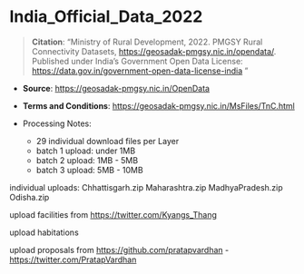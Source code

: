 # India_Official_Data_2022

> **Citation**: “Ministry of Rural Development, 2022. PMGSY Rural Connectivity Datasets, https://geosadak-pmgsy.nic.in/opendata/. Published under India’s Government Open Data License: https://data.gov.in/government-open-data-license-india ”

- **Source**: https://geosadak-pmgsy.nic.in/OpenData
- **Terms and Conditions**: https://geosadak-pmgsy.nic.in/MsFiles/TnC.html

- Processing Notes:
  - 29 individual download files per Layer
  - batch 1 upload: under 1MB
  - batch 2 upload: 1MB - 5MB
  - batch 3 upload: 5MB - 10MB

individual uploads:
Chhattisgarh.zip
Maharashtra.zip
MadhyaPradesh.zip
Odisha.zip

upload facilities from https://twitter.com/Kyangs_Thang

upload habitations

upload proposals from https://github.com/pratapvardhan - https://twitter.com/PratapVardhan
